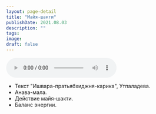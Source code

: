 ```yaml
---
layout: page-detail
title: "Майя-шакти"
publishDate: 2021.08.03
description: ""
tags:
image:
draft: false
---
```


<audio title="2021.08.03 - Майя-шакти.mp3" src="https://filer-api.advayta.org/v1.0/public/files/75711" controls=""></audio>

* Текст "Ишвара-пратьябхиджня-карика", Утпаладева.
* Анава-мала.
* Действие майя-шакти.
* Баланс энергии.

  
